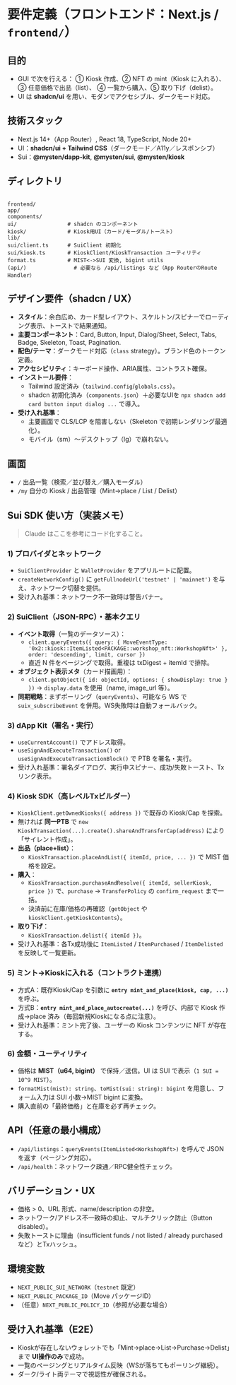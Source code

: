 # 要件定義（フロントエンド：Next.js / `frontend/`）

## 目的
- GUI で次を行える：
  ① Kiosk 作成、② NFT の mint（Kiosk に入れる）、③ 任意価格で出品（list）、
  ④ 一覧から購入、⑤ 取り下げ（delist）。
- UI は **shadcn/ui** を用い、モダンでアクセシブル、ダークモード対応。

## 技術スタック
- Next.js 14+（App Router）, React 18, TypeScript, Node 20+
- UI：**shadcn/ui + Tailwind CSS**（ダークモード／A11y／レスポンシブ）
- Sui：**@mysten/dapp-kit**, **@mysten/sui**, **@mysten/kiosk**

## ディレクトリ
```

frontend/
app/
components/
ui/                # shadcn のコンポーネント
kiosk/             # Kiosk用UI（カード/モーダル/トースト）
lib/
sui/client.ts      # SuiClient 初期化
sui/kiosk.ts       # KioskClient/KioskTransaction ユーティリティ
format.ts          # MIST<->SUI 変換, bigint utils
(api/)               # 必要なら /api/listings など（App RouterのRoute Handler）

```

## デザイン要件（shadcn / UX）
- **スタイル**：余白広め、カード型レイアウト、スケルトン/スピナーでローディング表示、トーストで結果通知。
- **主要コンポーネント**：Card, Button, Input, Dialog/Sheet, Select, Tabs, Badge, Skeleton, Toast, Pagination.
- **配色/テーマ**：ダークモード対応（`class` strategy）。ブランド色のトークン定義。
- **アクセシビリティ**：キーボード操作、ARIA属性、コントラスト確保。
- **インストール要件**：
  - Tailwind 設定済み（`tailwind.config`/`globals.css`）。
  - shadcn 初期化済み（`components.json`）＋必要なUIを `npx shadcn add card button input dialog ...` で導入。
- **受け入れ基準**：
  - 主要画面で CLS/LCP を阻害しない（Skeleton で初期レンダリング最適化）。
  - モバイル（sm）〜デスクトップ（lg）で崩れない。

## 画面
- `/` 出品一覧（検索／並び替え／購入モーダル）
- `/my` 自分の Kiosk / 出品管理（Mint→place / List / Delist）

## Sui SDK 使い方（実装メモ）
> Claude はここを参考にコード化すること。

### 1) プロバイダとネットワーク
- `SuiClientProvider` と `WalletProvider` をアプリルートに配置。
- `createNetworkConfig()` に `getFullnodeUrl('testnet' | 'mainnet')` を与え、ネットワーク切替を提供。
- 受け入れ基準：ネットワーク不一致時は警告バナー。

### 2) SuiClient（JSON-RPC）・基本クエリ
- **イベント取得**（一覧のデータソース）：
  - `client.queryEvents({ query: { MoveEventType: '0x2::kiosk::ItemListed<PACKAGE::workshop_nft::WorkshopNft>' }, order: 'descending', limit, cursor })`
  - 直近 N 件をページングで取得。重複は txDigest + itemId で排除。
- **オブジェクト表示メタ**（カード描画用）：
  - `client.getObject({ id: objectId, options: { showDisplay: true } })` → `display.data` を使用（name, image_url 等）。
- **同期戦略**：まずポーリング（`queryEvents`）、可能なら WS で `suix_subscribeEvent` を併用。WS失敗時は自動フォールバック。

### 3) dApp Kit（署名・実行）
- `useCurrentAccount()` でアドレス取得。
- `useSignAndExecuteTransaction()` or `useSignAndExecuteTransactionBlock()` で PTB を署名・実行。
- 受け入れ基準：署名ダイアログ、実行中スピナー、成功/失敗トースト、Txリンク表示。

### 4) Kiosk SDK（高レベルTxビルダー）
- `KioskClient.getOwnedKiosks({ address })` で既存の Kiosk/Cap を探索。
- 無ければ **同一PTB** で `new KioskTransaction(...).create().shareAndTransferCap(address)` により「サイレント作成」。
- **出品（place+list）**：
  - `KioskTransaction.placeAndList({ itemId, price, ... })` で MIST 価格を設定。
- **購入**：
  - `KioskTransaction.purchaseAndResolve({ itemId, sellerKiosk, price })` で、`purchase` → `TransferPolicy` の `confirm_request` まで一括。
  - 決済前に在庫/価格の再確認（`getObject` や `kioskClient.getKioskContents`）。
- **取り下げ**：
  - `KioskTransaction.delist({ itemId })`。
- 受け入れ基準：各Tx成功後に `ItemListed` / `ItemPurchased` / `ItemDelisted` を反映して一覧更新。

### 5) ミント→Kioskに入れる（コントラクト連携）
- 方式A：既存Kiosk/Cap を引数に **`entry mint_and_place(kiosk, cap, ...)`** を呼ぶ。
- 方式B：**`entry mint_and_place_autocreate(...)`** を呼び、内部で Kiosk 作成→place 済み（毎回新規Kioskになる点に注意）。
- 受け入れ基準：ミント完了後、ユーザーの Kiosk コンテンツに NFT が存在する。

### 6) 金額・ユーティリティ
- 価格は **MIST（u64, bigint）** で保持／送信。UI は SUI で表示（`1 SUI = 10^9 MIST`）。
- `formatMist(mist): string`、`toMist(sui: string): bigint` を用意し、フォーム入力は SUI 小数→MIST bigint に変換。
- 購入直前の「最終価格」と在庫を必ず再チェック。

## API（任意の最小構成）
- `/api/listings`：`queryEvents(ItemListed<WorkshopNft>)` を呼んで JSON を返す（ページング対応）。
- `/api/health`：ネットワーク疎通／RPC健全性チェック。

## バリデーション・UX
- 価格 > 0、URL 形式、name/description の非空。
- ネットワーク/アドレス不一致時の抑止、マルチクリック防止（Button disabled）。
- 失敗トーストに理由（insufficient funds / not listed / already purchased など）とTxハッシュ。

## 環境変数
- `NEXT_PUBLIC_SUI_NETWORK`（`testnet` 既定）
- `NEXT_PUBLIC_PACKAGE_ID`（Move パッケージID）
- （任意）`NEXT_PUBLIC_POLICY_ID`（参照が必要な場合）

## 受け入れ基準（E2E）
- Kioskが存在しないウォレットでも「Mint→place→List→Purchase→Delist」まで **UI操作のみ**で成功。
- 一覧のページングとリアルタイム反映（WSが落ちてもポーリング継続）。
- ダーク/ライト両テーマで視認性が確保される。
